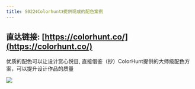 ```yaml
---
title: S022《Colorhunt》提供现成的配色案例
---
```




## 直达链接: [https://colorhunt.co/](https://colorhunt.co/)



优质的配色可以让设计赏心悦目, 直接借鉴（抄）ColorHunt提供的大师级配色方案，可以提升设计作品的质量


![](https://www.v2fy.com/asset/super-web/ColorHunt.png)

